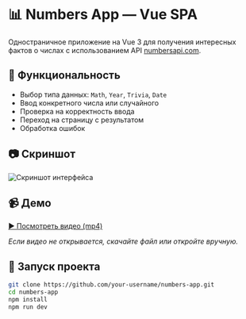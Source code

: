 # 📊 Numbers App — Vue SPA

Одностраничное приложение на Vue 3 для получения интересных фактов о числах с использованием API [numbersapi.com](http://numbersapi.com).

## 🔧 Функциональность

- Выбор типа данных: `Math`, `Year`, `Trivia`, `Date`
- Ввод конкретного числа или случайного
- Проверка на корректность ввода
- Переход на страницу с результатом
- Обработка ошибок

## 📷 Скриншот

![Скриншот интерфейса](./assets/screenshot.png)

## 📹 Демо

[▶️ Посмотреть видео (mp4)](./assets/demo.mp4)

_Если видео не открывается, скачайте файл или откройте вручную._

## 🚀 Запуск проекта

```bash
git clone https://github.com/your-username/numbers-app.git
cd numbers-app
npm install
npm run dev
